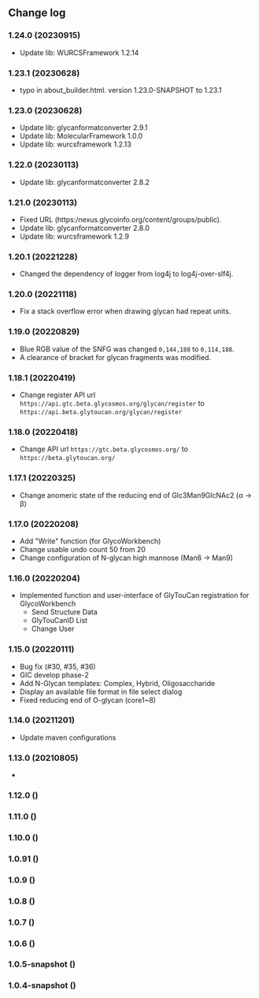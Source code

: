 ## Change log

### 1.24.0 (20230915)
* Update lib: WURCSFramework 1.2.14


### 1.23.1 (20230628)
* typo in about_builder.html. version 1.23.0-SNAPSHOT to 1.23.1

### 1.23.0 (20230628)
* Update lib: glycanformatconverter 2.9.1
* Update lib: MolecularFramework 1.0.0
* Update lib: wurcsframework 1.2.13

### 1.22.0 (20230113)
* Update lib: glycanformatconverter 2.8.2

### 1.21.0 (20230113)
* Fixed URL (https:/nexus.glycoinfo.org/content/groups/public).
* Update lib: glycanformatconverter 2.8.0
* Update lib: wurcsframework 1.2.9

### 1.20.1 (20221228)
* Changed the dependency of logger from log4j to log4j-over-slf4j.

### 1.20.0 (20221118)
* Fix a stack overflow error when drawing glycan had repeat units.

### 1.19.0 (20220829)
* Blue RGB value of the SNFG was changed `0,144,188` to `0,114,188`.
* A clearance of bracket for glycan fragments was modified. 

### 1.18.1 (20220419)
* Change register API url `https://api.gtc.beta.glycosmos.org/glycan/register` to `https://api.beta.glytoucan.org/glycan/register`

### 1.18.0 (20220418)
* Change API url `https://gtc.beta.glycosmos.org/` to `https://beta.glytoucan.org/`

### 1.17.1 (20220325)
* Change anomeric state of the reducing end of Glc3Man9GlcNAc2 (α -> β) 

### 1.17.0 (20220208)
* Add "Write" function (for GlycoWorkbench)
* Change usable undo count 50 from 20
* Change configuration of N-glycan high mannose (Man6 -> Man9)

### 1.16.0 (20220204)
* Implemented function and user-interface of GlyTouCan registration for GlycoWorkbench
  * Send Structure Data
  * GlyTouCanID List
  * Change User

### 1.15.0 (20220111)
* Bug fix (#30, #35, #36)
* GIC develop phase-2
* Add N-Glycan templates: Complex, Hybrid, Oligosaccharide
* Display an available file format in file select dialog
* Fixed reducing end of O-glycan (core1~8)

### 1.14.0 (20211201)
* Update maven configurations

### 1.13.0 (20210805)
* 


### 1.12.0 ()

### 1.11.0 ()

### 1.10.0 ()

### 1.0.91 ()

### 1.0.9 ()

### 1.0.8 ()

### 1.0.7 ()

### 1.0.6 ()

### 1.0.5-snapshot ()

### 1.0.4-snapshot ()

